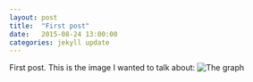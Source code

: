 ```yaml
---
layout: post
title:  "First post"
date:   2015-08-24 13:00:00
categories: jekyll update
---
```


First post. This is the image I wanted to talk about:
![The graph]({{site.url}}/assets/plot001.png)

